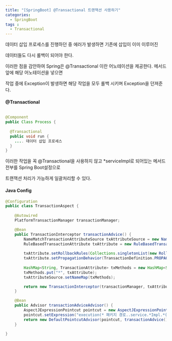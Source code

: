 ```yaml
---
title: "[SpringBoot] @Transactional 트랜잭션 사용하기"
categories: 
  - SpringBoot
tags : 
  - Transactional
---
```


데이터 삽입 프로세스를 진행하던 중 에러가 발생하면 기존에 삽입이 이미 이루어진 

데이터들도 다시 롤백이 되어야 한다.

이러한 점을 감안하여 Spring은 @Transactional 이란 어노테이션을 제공한다. 메서드 앞에 해당 어노테이션을 넣으면 

작업 중에 Exception이 발생하면 해당 작업을 모두 롤백 시키며 Exception을 던져준다.

#### @Transactional
```java

@Component
public Class Process {
  
  @Transactional
  public void run {
    .... 데이터 삽입 프로세스
  }
} 

```

이러한 작업을 꼭 @Transactional을 사용하지 않고 *serviceImpl로 되어있는 메서드 전부를 Spring Boot설정으로

트랜잭션 처리가 가능하게 일괄처리할 수 있다.

#### Java Config
```java
@Configuration
public class TransactionAspect {
	
	@Autowired
	PlatformTransactionManager transactionManager;

	@Bean
	public TransactionInterceptor transactionAdvice() {
		NameMatchTransactionAttributeSource txAttributeSource = new NameMatchTransactionAttributeSource();
		RuleBasedTransactionAttribute txAttribute = new RuleBasedTransactionAttribute();
		
		txAttribute.setRollbackRules(Collections.singletonList(new RollbackRuleAttribute(Exception.class)));
		txAttribute.setPropagationBehavior(TransactionDefinition.PROPAGATION_REQUIRED);
		
		HashMap<String, TransactionAttribute> txMethods = new HashMap<String, TransactionAttribute>();
		txMethods.put("*", txAttribute);
		txAttributeSource.setNameMap(txMethods);

		return new TransactionInterceptor(transactionManager, txAttributeSource);
	}

	@Bean
	public Advisor transactionAdviceAdvisor() {
		AspectJExpressionPointcut pointcut = new AspectJExpressionPointcut();
		pointcut.setExpression("execution(* 패키지 경로..service.*Impl.*(..))");
		return new DefaultPointcutAdvisor(pointcut, transactionAdvice());
	}
	
}
```
